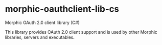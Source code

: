 # morphic-oauthclient-lib-cs
Morphic OAuth 2.0 client library (C#)

This library provides OAuth 2.0 client support and is used by other Morphic libraries, servers and executables.